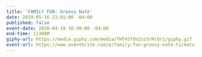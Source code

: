 ```yaml
---
title: 'FAMILY FUN: Groovy Nate'
date: 2019-05-16 21:01:00 -04:00
published: false
event-date: 2020-04-19 10:30:00 -04:00
end-time: 1130AM
giphy-url: https://media.giphy.com/media/THf4SfOn2szSrNl8r1/giphy.gif
event-url: https://www.eventbrite.com/e/family-fun-groovy-nate-tickets-92597988075
---
```


